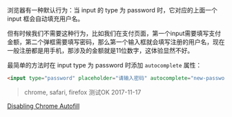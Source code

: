 浏览器有一种默认行为：当 input 的 type 为 password 时，它对应的上面一个 input 框会自动填充用户名。   

但有时候我们不需要这种行为，比如我们在支付页面，第一个input需要填写支付金额，第二个弹框需要填写密码，那么第一个输入框就会填写注册的用户名，现在一般注册都是用手机，那涉及的金额就是11位数字，这体验显然不好。   

最简单的方法时在 input type 为 password 时添加 `autocomplete` 属性：   

```html
<input type="password" placeholder="请输入密码" autocomplete="new-password">
```

> chrome, safari, firefox 测试OK 2017-11-17

[Disabling Chrome Autofill](https://stackoverflow.com/questions/15738259/disabling-chrome-autofill)   